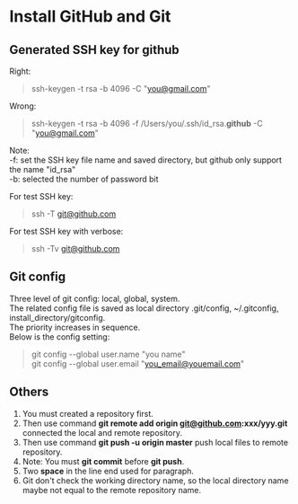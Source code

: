 # Install GitHub and Git

## Generated SSH key for github

Right:
> ssh-keygen -t rsa -b 4096 -C "you@gmail.com"

Wrong:
> ssh-keygen -t rsa -b 4096 -f /Users/you/.ssh/id_rsa.**github** -C "you@gmail.com"

Note:  
 -f: set the SSH key file name and saved directory, but github only support the name "id_rsa"  
 -b: selected the number of password bit

For test SSH key:
> ssh -T  git@github.com

For test SSH key with verbose:
> ssh -Tv git@github.com

## Git config

Three level of git config: local, global, system.  
The related config file is saved as local directory .git/config, ~/.gitconfig, install_directory/gitconfig.  
The priority increases in sequence.  
Below is the config setting:
> git config --global user.name "you name"  
> git config --global user.email "you_email@youemail.com"

## Others

1. You must created a repository first.
2. Then use command **git remote add origin git@github.com:xxx/yyy.git** connected the local and remote repository.
3. Then use command **git push -u origin master** push local files to remote repository.
4. Note: You must **git commit** before **git push**.
5. Two **space** in the line end used for paragraph.
6. Git don't check the working directory name, so the local directory name maybe not equal to the remote repository name.

